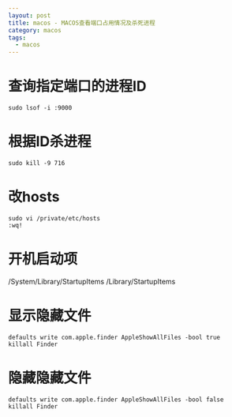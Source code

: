 ```yaml
---
layout: post
title: macos - MACOS查看端口占用情况及杀死进程
category: macos
tags:
  - macos
---
```



# 查询指定端口的进程ID

```
sudo lsof -i :9000
```

# 根据ID杀进程

```
sudo kill -9 716
```

# 改hosts

```
sudo vi /private/etc/hosts
:wq!
```

# 开机启动项

/System/Library/StartupItems
/Library/StartupItems


# 显示隐藏文件

```
defaults write com.apple.finder AppleShowAllFiles -bool true
killall Finder
```

# 隐藏隐藏文件

```
defaults write com.apple.finder AppleShowAllFiles -bool false  
killall Finder
```


